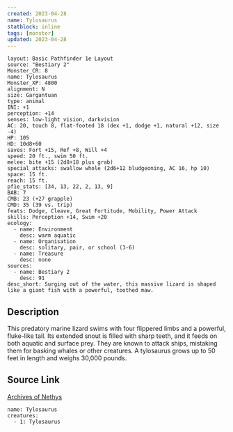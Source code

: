 ```yaml
---
created: 2023-04-28
name: Tylosaurus
statblock: inline
tags: [monster]
updated: 2023-04-28
---
```

```statblock
layout: Basic Pathfinder 1e Layout
source: "Bestiary 2"
Monster_CR: 8
name: Tylosaurus
Monster_XP: 4800
alignment: N
size: Gargantuan
type: animal
INI: +1
perception: +14
senses: low-light vision, darkvision
AC: 20, touch 8, flat-footed 18 (dex +1, dodge +1, natural +12, size -4)
HP: 105
HD: 10d8+60
saves: Fort +15, Ref +8, Will +4
speed: 20 ft., swim 50 ft.
melee: bite +15 (2d8+18 plus grab)
special_attacks: swallow whole (2d6+12 bludgeoning, AC 16, hp 10)
space: 15 ft.
reach: 15 ft.
pf1e_stats: [34, 13, 22, 2, 13, 9]
BAB: 7
CMB: 23 (+27 grapple)
CMD: 35 (39 vs. trip)
feats: Dodge, Cleave, Great Fortitude, Mobility, Power Attack
skills: Perception +14, Swim +20
ecology:
  - name: Environment
    desc: warm aquatic
  - name: Organisation
    desc: solitary, pair, or school (3-6)
  - name: Treasure
    desc: none
sources:
  - name: Bestiary 2
    desc: 91
desc_short: Surging out of the water, this massive lizard is shaped like a giant fish with a powerful, toothed maw. 
```
## Description
This predatory marine lizard swims with four flippered limbs and a powerful, fluke-like tail. Its extended snout is filled with sharp teeth, and it feeds on both aquatic and surface prey. They are known to attack ships, mistaking them for basking whales or other creatures. A tylosaurus grows up to 50 feet in length and weighs 30,000 pounds.
## Source Link
[Archives of Nethys](https://aonprd.com/MonsterDisplay.aspx?ItemName=Tylosaurus)
```encounter-table
name: Tylosaurus
creatures:
  - 1: Tylosaurus
```
